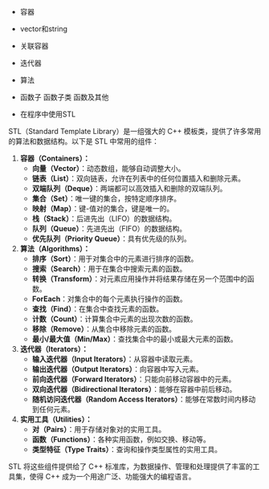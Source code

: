 * 容器

* vector和string
* 关联容器
* 迭代器
* 算法
* 函数子 函数子类 函数及其他
* 在程序中使用STL




STL（Standard Template Library）是一组强大的 C++ 模板类，提供了许多常用的算法和数据结构。以下是 STL 中常用的组件：

1. **容器（Containers）：**
   - **向量（Vector）**：动态数组，能够自动调整大小。
   - **链表（List）**：双向链表，允许在列表中的任何位置插入和删除元素。
   - **双端队列（Deque）**：两端都可以高效插入和删除的双端队列。
   - **集合（Set）**：唯一键的集合，按特定顺序排序。
   - **映射（Map）**：键-值对的集合，键是唯一的。
   - **栈（Stack）**：后进先出（LIFO）的数据结构。
   - **队列（Queue）**：先进先出（FIFO）的数据结构。
   - **优先队列（Priority Queue）**：具有优先级的队列。
2. **算法（Algorithms）：**
   - **排序（Sort）**：用于对集合中的元素进行排序的函数。
   - **搜索（Search）**：用于在集合中搜索元素的函数。
   - **转换（Transform）**：对元素应用操作并将结果存储在另一个范围中的函数。
   - **ForEach**：对集合中的每个元素执行操作的函数。
   - **查找（Find）**：在集合中查找元素的函数。
   - **计数（Count）**：计算集合中元素的出现次数的函数。
   - **移除（Remove）**：从集合中移除元素的函数。
   - **最小/最大值（Min/Max）**：查找集合中的最小或最大元素的函数。
3. **迭代器（Iterators）：**
   - **输入迭代器（Input Iterators）**：从容器中读取元素。
   - **输出迭代器（Output Iterators）**：向容器中写入元素。
   - **前向迭代器（Forward Iterators）**：只能向前移动容器中的元素。
   - **双向迭代器（Bidirectional Iterators）**：能够在容器中前后移动。
   - **随机访问迭代器（Random Access Iterators）**：能够在常数时间内移动到任何元素。
4. **实用工具（Utilities）：**
   - **对（Pairs）**：用于存储对象对的实用工具。
   - **函数（Functions）**：各种实用函数，例如交换、移动等。
   - **类型特征（Type Traits）**：查询和操作类型属性的实用工具。

STL 将这些组件提供给了 C++ 标准库，为数据操作、管理和处理提供了丰富的工具集，使得 C++ 成为一个用途广泛、功能强大的编程语言。